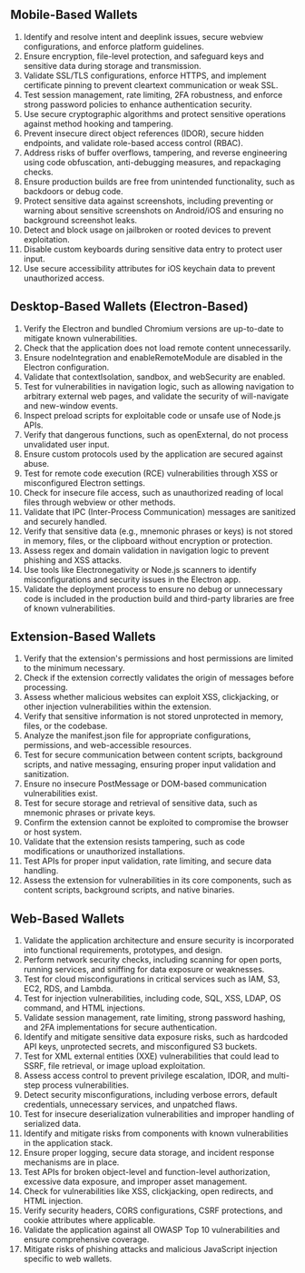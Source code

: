 ## Mobile-Based Wallets

1. Identify and resolve intent and deeplink issues, secure webview configurations, and enforce platform guidelines.
2. Ensure encryption, file-level protection, and safeguard keys and sensitive data during storage and transmission.
3. Validate SSL/TLS configurations, enforce HTTPS, and implement certificate pinning to prevent cleartext communication or weak SSL.
4. Test session management, rate limiting, 2FA robustness, and enforce strong password policies to enhance authentication security.
5. Use secure cryptographic algorithms and protect sensitive operations against method hooking and tampering.
6. Prevent insecure direct object references (IDOR), secure hidden endpoints, and validate role-based access control (RBAC).
7. Address risks of buffer overflows, tampering, and reverse engineering using code obfuscation, anti-debugging measures, and repackaging checks.
8. Ensure production builds are free from unintended functionality, such as backdoors or debug code.
9. Protect sensitive data against screenshots, including preventing or warning about sensitive screenshots on Android/iOS and ensuring no background screenshot leaks.
10. Detect and block usage on jailbroken or rooted devices to prevent exploitation.
11. Disable custom keyboards during sensitive data entry to protect user input.
12. Use secure accessibility attributes for iOS keychain data to prevent unauthorized access.

## Desktop-Based Wallets (Electron-Based)

1. Verify the Electron and bundled Chromium versions are up-to-date to mitigate known vulnerabilities.
2. Check that the application does not load remote content unnecessarily.
3. Ensure nodeIntegration and enableRemoteModule are disabled in the Electron configuration.
4. Validate that contextIsolation, sandbox, and webSecurity are enabled.
5. Test for vulnerabilities in navigation logic, such as allowing navigation to arbitrary external web pages, and validate the security of will-navigate and new-window events.
6. Inspect preload scripts for exploitable code or unsafe use of Node.js APIs.
7. Verify that dangerous functions, such as openExternal, do not process unvalidated user input.
8. Ensure custom protocols used by the application are secured against abuse.
9. Test for remote code execution (RCE) vulnerabilities through XSS or misconfigured Electron settings.
10. Check for insecure file access, such as unauthorized reading of local files through webview or other methods.
11. Validate that IPC (Inter-Process Communication) messages are sanitized and securely handled.
12. Verify that sensitive data (e.g., mnemonic phrases or keys) is not stored in memory, files, or the clipboard without encryption or protection.
13. Assess regex and domain validation in navigation logic to prevent phishing and XSS attacks.
14. Use tools like Electronegativity or Node.js scanners to identify misconfigurations and security issues in the Electron app.
15. Validate the deployment process to ensure no debug or unnecessary code is included in the production build and third-party libraries are free of known vulnerabilities.


## Extension-Based Wallets

1. Verify that the extension's permissions and host permissions are limited to the minimum necessary.
2. Check if the extension correctly validates the origin of messages before processing.
3. Assess whether malicious websites can exploit XSS, clickjacking, or other injection vulnerabilities within the extension.
4. Verify that sensitive information is not stored unprotected in memory, files, or the codebase.
5. Analyze the manifest.json file for appropriate configurations, permissions, and web-accessible resources.
6. Test for secure communication between content scripts, background scripts, and native messaging, ensuring proper input validation and sanitization.
7. Ensure no insecure PostMessage or DOM-based communication vulnerabilities exist.
8. Test for secure storage and retrieval of sensitive data, such as mnemonic phrases or private keys.
9. Confirm the extension cannot be exploited to compromise the browser or host system.
10. Validate that the extension resists tampering, such as code modifications or unauthorized installations.
11. Test APIs for proper input validation, rate limiting, and secure data handling.
12. Assess the extension for vulnerabilities in its core components, such as content scripts, background scripts, and native binaries.




## Web-Based Wallets

1. Validate the application architecture and ensure security is incorporated into functional requirements, prototypes, and design.
2. Perform network security checks, including scanning for open ports, running services, and sniffing for data exposure or weaknesses.
3. Test for cloud misconfigurations in critical services such as IAM, S3, EC2, RDS, and Lambda.
4. Test for injection vulnerabilities, including code, SQL, XSS, LDAP, OS command, and HTML injections.
5. Validate session management, rate limiting, strong password hashing, and 2FA implementations for secure authentication.
6. Identify and mitigate sensitive data exposure risks, such as hardcoded API keys, unprotected secrets, and misconfigured S3 buckets.
7. Test for XML external entities (XXE) vulnerabilities that could lead to SSRF, file retrieval, or image upload exploitation.
8. Assess access control to prevent privilege escalation, IDOR, and multi-step process vulnerabilities.
9. Detect security misconfigurations, including verbose errors, default credentials, unnecessary services, and unpatched flaws.
10. Test for insecure deserialization vulnerabilities and improper handling of serialized data.
11. Identify and mitigate risks from components with known vulnerabilities in the application stack.
12. Ensure proper logging, secure data storage, and incident response mechanisms are in place.
13. Test APIs for broken object-level and function-level authorization, excessive data exposure, and improper asset management.
14. Check for vulnerabilities like XSS, clickjacking, open redirects, and HTML injection.
15. Verify security headers, CORS configurations, CSRF protections, and cookie attributes where applicable.
16. Validate the application against all OWASP Top 10 vulnerabilities and ensure comprehensive coverage.
17. Mitigate risks of phishing attacks and malicious JavaScript injection specific to web wallets.

